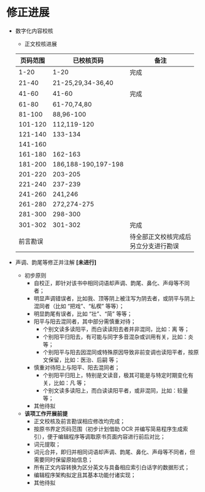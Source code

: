 # 修正进展

+ 数字化内容校核
	+ 正文校核进展

	| 页码范围	| 已校核页码 				| 备注	|
	|----------	|---------------------------------------|------	|
	| 1-20		| 1-20					| 完成	|
	| 21-40		| 21-25,29,34-36,40			| 	|
	| 41-60		| 41-60					| 完成	|
	| 61-80		| 61-70,74,80				| 	|
	| 81-100	| 88,96-100				| 	|
	| 101-120	| 112,119-120		 		| 	|
	| 121-140	| 133-134				| 	|
	| 141-160	|					| 	|
	| 161-180	| 162-163				| 	|
	| 181-200	| 186,188-190,197-198			| 	|
	| 201-220	| 203-205				| 	|
	| 221-240	| 237-239				| 	|
	| 241-260	| 241,246				| 	|
	| 261-280	| 272,274-275				| 	|
	| 281-300	| 298-300				| 	|
	| 301-302	| 301-302				| 完成	|
	| 前言勘误	| 					| 待全部正文校核完成后<br>另立分支进行勘误 |

+ 声调、韵尾等修正并注解 **[未进行]**
	+ 初步原则
		+ 自校正，即针对该书中相同词语却声调、韵尾、鼻化、声母等不同者；
		+ 明显声调错误者，比如我、顶等阴上被注写为阴去者，或阴平与阴上混同者（比如 “把戏”、“私楔” 等等）；
		+ 明显韵尾有误者，比如 “壮”、“简” 等等；
		+ 阳平与阳去混同者，其中部分需慎重对待；
			+ 个别文读多读阳平，而白读读阳去者并非混同，比如：离 等；
			+ 个别阳平归阳去，有可能与同字多音混杂或训用有关，比如：炎 等；
			+ 个别阳平与阳去因混同或特殊原因导致非前变调也读阳平者，按原文保留，比如：医治、后嗣 等；
		+ 慎重对待阳上与阳平、阳去混同者；
			+ 个别阳平归阳上，特别是文读音，极其可能是与特定时期变化有关，比如：凡 等；
			+ 个别文读多读阳上，而白读读阳平者，或非混同，比如：较量 等；
		+ 其他待拟
	+ **该项工作开展前提**
		+ 正文校核及前言勘误相应修改均完成；
		+ 按原书界定页码范围（初步计划借助 OCR 并编写简易程序生成索引），便于编辑程序等调取原书页面内容进行前后对比；
		+ 词元提取；
		+ 词元合并，即归并相同词语却声调、韵尾、鼻化、声母等不同者，但需要同时保留原始信息；
		+ 所有正文内容转换为区分英文与具备相应索引白话字的数据形式；
		+ 编辑程序架构拟定且其基本功能付诸实现；
		+ 其他待拟



